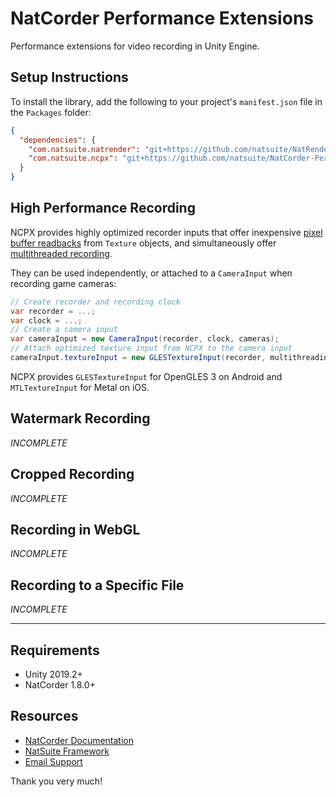 # NatCorder Performance Extensions
Performance extensions for video recording in Unity Engine.

## Setup Instructions
To install the library, add the following to your project's `manifest.json` file in the `Packages` folder:
```json
{
  "dependencies": {
    "com.natsuite.natrender": "git+https://github.com/natsuite/NatRender",
    "com.natsuite.ncpx": "git+https://github.com/natsuite/NatCorder-Performance-Extensions"
  }
}
```

## High Performance Recording
NCPX provides highly optimized recorder inputs that offer inexpensive [pixel buffer readbacks](https://docs.natsuite.io/natcorder/workflows/recording-rendertextures) from `Texture` objects, and simultaneously offer [multithreaded recording](https://docs.natsuite.io/natcorder/workflows/performance-considerations#multithreaded-recording).

They can be used independently, or attached to a `CameraInput` when recording game cameras:
```csharp
// Create recorder and recording clock
var recorder = ...;
var clock = ...;
// Create a camera input
var cameraInput = new CameraInput(recorder, clock, cameras);
// Attach optimized texture input from NCPX to the camera input
cameraInput.textureInput = new GLESTextureInput(recorder, multithreading: true);
```

NCPX provides `GLESTextureInput` for OpenGLES 3 on Android and `MTLTextureInput` for Metal on iOS.

## Watermark Recording
*INCOMPLETE*

## Cropped Recording
*INCOMPLETE*

## Recording in WebGL
*INCOMPLETE*

## Recording to a Specific File
*INCOMPLETE*

___

## Requirements
- Unity 2019.2+
- NatCorder 1.8.0+

## Resources
- [NatCorder Documentation](https://docs.natsuite.io/natcorder)
- [NatSuite Framework](https://github.com/natsuite)
- [Email Support](mailto:hi@natsuite.io)

Thank you very much!